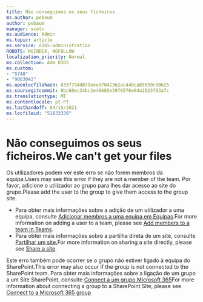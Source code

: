 ```yaml
---
title: Não conseguimos os seus ficheiros.
ms.author: pebaum
author: pebaum
manager: scotv
ms.audience: Admin
ms.topic: article
ms.service: o365-administration
ROBOTS: NOINDEX, NOFOLLOW
localization_priority: Normal
ms.collection: Adm_O365
ms.custom:
- "5748"
- "9003042"
ms.openlocfilehash: 833f794d079eeed7042362ac440ca85659c30625
ms.sourcegitcommit: 8bc60ec34bc1e40685e3976576e04a2623f63a7c
ms.translationtype: MT
ms.contentlocale: pt-PT
ms.lasthandoff: 04/15/2021
ms.locfileid: "51833338"
---
```

# <a name="we-cant-get-your-files"></a><span data-ttu-id="a13d9-102">Não conseguimos os seus ficheiros.</span><span class="sxs-lookup"><span data-stu-id="a13d9-102">We can't get your files</span></span>

<span data-ttu-id="a13d9-103">Os utilizadores podem ver este erro se não forem membros da equipa.</span><span class="sxs-lookup"><span data-stu-id="a13d9-103">Users may see this error if they are not a member of the team.</span></span> <span data-ttu-id="a13d9-104">Por favor, adicione o utilizador ao grupo para lhes dar acesso ao site do grupo.</span><span class="sxs-lookup"><span data-stu-id="a13d9-104">Please add the user to the group to give them access to the group site.</span></span>

- <span data-ttu-id="a13d9-105">Para obter mais informações sobre a adição de um utilizador a uma equipa, consulte [Adicionar membros a uma equipa em Equipas](https://support.office.com/article/add-people-to-a-team-aff2249d-b456-4bc3-81e7-52327b6b38e9).</span><span class="sxs-lookup"><span data-stu-id="a13d9-105">For more information on adding a user to a team, please see [Add members to a team in Teams](https://support.office.com/article/add-people-to-a-team-aff2249d-b456-4bc3-81e7-52327b6b38e9).</span></span>
- <span data-ttu-id="a13d9-106">Para obter mais informações sobre a partilha direta de um site, consulte [Partilhar um site.](https://support.office.com/article/Share-a-site-958771A8-D041-4EB8-B51C-AFEA2EAE3658)</span><span class="sxs-lookup"><span data-stu-id="a13d9-106">For more information on sharing a site directly, please see [Share a site](https://support.office.com/article/Share-a-site-958771A8-D041-4EB8-B51C-AFEA2EAE3658).</span></span>

<span data-ttu-id="a13d9-107">Este erro também pode ocorrer se o grupo não estiver ligado à equipa do SharePoint.</span><span class="sxs-lookup"><span data-stu-id="a13d9-107">This error may also occur if the group is not connected to the SharePoint team.</span></span> <span data-ttu-id="a13d9-108">Para obter mais informações sobre a ligação de um grupo a um Site SharePoint, consulte [Connect a um grupo Microsoft 365](https://docs.microsoft.com/sharepoint/dev/transform/modernize-connect-to-office365-group)</span><span class="sxs-lookup"><span data-stu-id="a13d9-108">For more information about connecting a group to a SharePoint Site, please see [Connect to a Microsoft 365 group](https://docs.microsoft.com/sharepoint/dev/transform/modernize-connect-to-office365-group)</span></span>